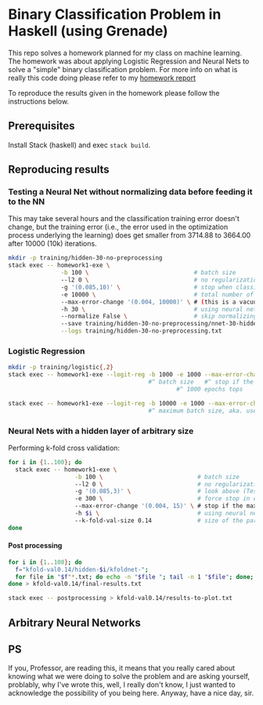 # Binary Classification Problem in Haskell (using Grenade) #


This repo solves a homework planned for my class on machine learning. The homework was
about applying Logistic Regression and Neural Nets to solve a "simple" binary
classification problem. For more info on what is really this code doing please refer to
my [homework report](./ml_hw1.pdf)

To reproduce the results given in the homework please follow the instructions below.

## Prerequisites ##

<!--TODO: talk about how to install stack-->
Install Stack (haskell) and exec `stack build`.

## Reproducing results ##

<!--TODO: add details on what are the lines of code below-->

### Testing a Neural Net without normalizing data before feeding it to the NN ##

This may take several hours and the classification training error doesn't change, but the
training error (i.e., the error used in the optimization process underlying the learning)
does get smaller from 3714.88 to 3664.00 after 10000 (10k) iterations.

```bash
mkdir -p training/hidden-30-no-preprocessing
stack exec -- homework1-exe \
               -b 100 \                              # batch size
               --l2 0 \                              # no regularization
               -g '(0.085,10)' \                     # stop when classification error on training data goes below 8.5% for 3 consecutive epochs
               -e 10000 \                            # total number of epochs
               --max-error-change '(0.004, 10000)' \ # (this is a vacuum statement here)
               -h 30 \                               # using neural net with a hidden layer of size 30
               --normalize False \                   # skip normalizing step of the data <- this makes the process agonizingly slow
               --save training/hidden-30-no-preprocessing/nnet-30-hidden \
               --logs training/hidden-30-no-preprocessing.txt
```

### Logistic Regression ##

```bash
mkdir -p training/logistic{,2}
stack exec -- homework1-exe --logit-reg -b 1000 -e 1000 --max-error-change '(0.004, 30)' --save training/logistic/logistic --logs training/logistic.txt
                                        #^ batch size   #^ stop if the change in the classification error in the last 100 epochs was smaller than 0.4%
                                                #^ 1000 epochs tops

stack exec -- homework1-exe --logit-reg -b 10000 -e 1000 --max-error-change '(0.004, 30)' --load training/logistic/logistic-e_1000*.bin --save training/logistic2/logistic --logs training/logistic2.txt
                                        #^ maximum batch size, aka. use all data to train
```

### Neural Nets with a hidden layer of arbitrary size ##

Performing k-fold cross validation:

```bash
for i in {1..100}; do
  stack exec -- homework1-exe \
                   -b 100 \                           # batch size
                   --l2 0 \                           # no regularization
                   -g '(0.085,3)' \                   # look above (Testing a Neural Net ...)
                   -e 300 \                           # force stop in epoch 300
                   --max-error-change '(0.004, 15)' \ # stop if the maximum classification training error change in the last 15 epochs has been less than 0.4$
                   -h $i \                            # using neural net with a hidden layer of size 30
                   --k-fold-val-size 0.14             # size of the partition to perform k-fold cross validation
done
```

#### Post processing ####

```bash
for i in {1..100}; do
  f="kfold-val0.14/hidden-$i/kfoldnet-";
  for file in "$f"*.txt; do echo -n "$file "; tail -n 1 "$file"; done;
done > kfold-val0.14/final-results.txt

stack exec -- postprocessing > kfold-val0.14/results-to-plot.txt
```

## Arbitrary Neural Networks ##

## PS ##

If you, Professor, are reading this, it means that you really cared about knowing what we
were doing to solve the problem and are asking yourself, problably, why I've wrote this,
well, I really don't know, I just wanted to acknowledge the possibility of you being here.
Anyway, have a nice day, sir.
